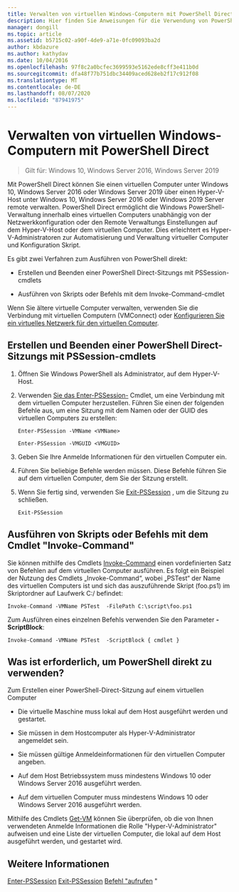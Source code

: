 ```yaml
---
title: Verwalten von virtuellen Windows-Computern mit PowerShell Direct
description: Hier finden Sie Anweisungen für die Verwendung von PowerShell Direct zum Verwalten virtueller Computer ohne Verwendung eines Netzwerks oder einer Remote Verbindung.
manager: dongill
ms.topic: article
ms.assetid: b5715c02-a90f-4de9-a71e-0fc09093ba2d
author: kbdazure
ms.author: kathydav
ms.date: 10/04/2016
ms.openlocfilehash: 97f8c2a0bcfec3699593e5162ede8cff3e411b0d
ms.sourcegitcommit: dfa48f77b751dbc34409aced628eb2f17c912f08
ms.translationtype: MT
ms.contentlocale: de-DE
ms.lasthandoff: 08/07/2020
ms.locfileid: "87941975"
---
```

# <a name="manage-windows-virtual-machines-with-powershell-direct"></a>Verwalten von virtuellen Windows-Computern mit PowerShell Direct

>Gilt für: Windows 10, Windows Server 2016, Windows Server 2019

Mit PowerShell Direct können Sie einen virtuellen Computer unter Windows 10, Windows Server 2016 oder Windows Server 2019 über einen Hyper-V-Host unter Windows 10, Windows Server 2016 oder Windows 2019 Server remote verwalten. PowerShell Direct ermöglicht die Windows PowerShell-Verwaltung innerhalb eines virtuellen Computers unabhängig von der Netzwerkkonfiguration oder den Remote Verwaltungs Einstellungen auf dem Hyper-V-Host oder dem virtuellen Computer. Dies erleichtert es Hyper-V-Administratoren zur Automatisierung und Verwaltung virtueller Computer und Konfiguration Skript.

Es gibt zwei Verfahren zum Ausführen von PowerShell direkt:

- Erstellen und Beenden einer PowerShell Direct-Sitzungs mit PSSession-cmdlets

- Ausführen von Skripts oder Befehls mit dem Invoke-Command-cmdlet

Wenn Sie ältere virtuelle Computer verwalten, verwenden Sie die Verbindung mit virtuellen Computern (VMConnect) oder [Konfigurieren Sie ein virtuelles Netzwerk für den virtuellen Computer](https://technet.microsoft.com/library/cc816585.aspx).

## <a name="create-and-exit-a-powershell-direct-session-using-pssession-cmdlets"></a>Erstellen und Beenden einer PowerShell Direct-Sitzungs mit PSSession-cmdlets

1. Öffnen Sie Windows PowerShell als Administrator, auf dem Hyper-V-Host.

2. Verwenden [Sie das Enter-PSSession-](https://technet.microsoft.com/library/hh849707.aspx) Cmdlet, um eine Verbindung mit dem virtuellen Computer herzustellen. Führen Sie einen der folgenden Befehle aus, um eine Sitzung mit dem Namen oder der GUID des virtuellen Computers zu erstellen:

    ```
    Enter-PSSession -VMName <VMName>
    ```

    ```
    Enter-PSSession -VMGUID <VMGUID>
    ```

3. Geben Sie Ihre Anmelde Informationen für den virtuellen Computer ein.
4. Führen Sie beliebige Befehle werden müssen. Diese Befehle führen Sie auf dem virtuellen Computer, dem Sie der Sitzung erstellt.

5.  Wenn Sie fertig sind, verwenden Sie [Exit-PSSession](https://technet.microsoft.com/library/hh849743.aspx) , um die Sitzung zu schließen.

    ```
    Exit-PSSession
    ```

## <a name="run-script-or-command-with-invoke-command-cmdlet"></a>Ausführen von Skripts oder Befehls mit dem Cmdlet "Invoke-Command"
Sie können mithilfe des Cmdlets [Invoke-Command](https://docs.microsoft.com/powershell/module/Microsoft.PowerShell.Core/Invoke-Command) einen vordefinierten Satz von Befehlen auf dem virtuellen Computer ausführen. Es folgt ein Beispiel der Nutzung des Cmdlets „Invoke-Command“, wobei „PSTest“ der Name des virtuellen Computers ist und sich das auszuführende Skript (foo.ps1) im Skriptordner auf Laufwerk C:/ befindet:

```
Invoke-Command -VMName PSTest  -FilePath C:\script\foo.ps1
```

Zum Ausführen eines einzelnen Befehls verwenden Sie den Parameter **-ScriptBlock**:

```
Invoke-Command -VMName PSTest  -ScriptBlock { cmdlet }
```

## <a name="whats-required-to-use-powershell-direct"></a>Was ist erforderlich, um PowerShell direkt zu verwenden?
Zum Erstellen einer PowerShell-Direct-Sitzung auf einem virtuellen Computer

-   Die virtuelle Maschine muss lokal auf dem Host ausgeführt werden und gestartet.

-   Sie müssen in dem Hostcomputer als Hyper-V-Administrator angemeldet sein.

-   Sie müssen gültige Anmeldeinformationen für den virtuellen Computer angeben.

-   Auf dem Host Betriebssystem muss mindestens Windows 10 oder Windows Server 2016 ausgeführt werden.

-   Auf dem virtuellen Computer muss mindestens Windows 10 oder Windows Server 2016 ausgeführt werden.

Mithilfe des Cmdlets [Get-VM](https://docs.microsoft.com/powershell/module/hyper-v/get-vm) können Sie überprüfen, ob die von Ihnen verwendeten Anmelde Informationen die Rolle "Hyper-V-Administrator" aufweisen und eine Liste der virtuellen Computer, die lokal auf dem Host ausgeführt werden, und gestartet wird.

## <a name="see-also"></a>Weitere Informationen
[Enter-PSSession](https://docs.microsoft.com/powershell/module/Microsoft.PowerShell.Core/Enter-PSSession) 
 [Exit-PSSession](https://docs.microsoft.com/powershell/module/Microsoft.PowerShell.Core/Exit-PSSession) 
 [Befehl "aufrufen](https://docs.microsoft.com/powershell/module/Microsoft.PowerShell.Core/Invoke-Command) "



